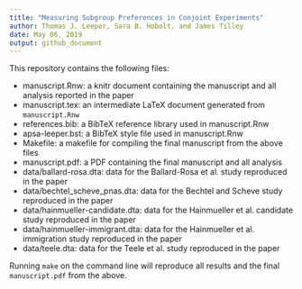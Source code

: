 ```yaml
---
title: "Measuring Subgroup Preferences in Conjoint Experiments"
author: Thomas J. Leeper, Sara B. Hobolt, and James Tilley
date: May 06, 2019
output: github_document
---
```


This repository contains the following files:

 - manuscript.Rnw: a knitr document containing the manuscript and all analysis reported in the paper
 - manuscript.tex: an intermediate LaTeX document generated from `manuscript.Rnw`
 - references.bib: a BibTeX reference library used in manuscript.Rnw
 - apsa-leeper.bst: a BibTeX style file used in manuscript.Rnw
 - Makefile: a makefile for compiling the final manuscript from the above files
 - manuscript.pdf: a PDF containing the final manuscript and all analysis
 - data/ballard-rosa.dta: data for the Ballard-Rosa et al. study reproduced in the paper
 - data/bechtel_scheve_pnas.dta: data for the Bechtel and Scheve study reproduced in the paper
 - data/hainmueller-candidate.dta: data for the Hainmueller et al. candidate study reproduced in the paper
 - data/hainmueller-immigrant.dta: data for the Hainmueller et al. immigration study reproduced in the paper
 - data/teele.dta: data for the Teele et al. study reproduced in the paper

Running `make` on the command line will reproduce all results and the final `manuscript.pdf` from the above.
